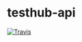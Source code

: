 # testhub-api

[![Travis](https://api.test-hub.io/api/test-hub/projects/testhub-api/badge.svg)](https://api.test-hub.io/api/test-hub/projects/testhub-api)&nbsp;

